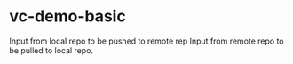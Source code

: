 # vc-demo-basic
Input from local repo to be pushed to remote rep
Input from remote repo to be pulled to local repo.
